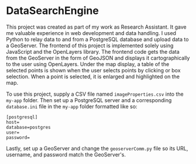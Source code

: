 # DataSearchEngine

This project was created as part of my work as Research Assistant. It gave me valuable experience in web development and data handling.
I used Python to relay data to and from a PostgreSQL database and upload data to a GeoServer. 
The frontend of this project is implemented solely using JavaScript and the OpenLayers library.
The frontend code gets the data from the GeoServer in the form of GeoJSON and displays it cartographically to the user using OpenLayers.
Under the map display, a table of the selected points is shown when the user selects points by clicking or box selection.
When a point is selected, it is enlarged and highlighted on the map.

To use this project, supply a CSV file named ```imageProperties.csv``` into the ```my-app``` folder. Then set up a PostgreSQL server and a corresponding ```database.ini``` file in the ```my-app``` folder formatted like so:
```
[postgresql]
host=
database=postgres
user=
password=
```

Lastly, set up a GeoServer and change the ```geoserverComm.py``` file so its URL, username, and password match the GeoServer's.
